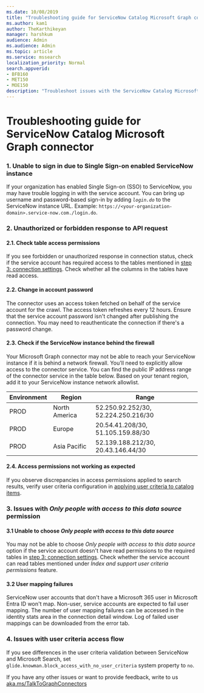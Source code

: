 ```yaml
---
ms.date: 10/08/2019
title: "Troubleshooting guide for ServiceNow Catalog Microsoft Graph connector"
ms.author: kam1
author: TheKarthikeyan
manager: harshkum
audience: Admin
ms.audience: Admin
ms.topic: article
ms.service: mssearch
localization_priority: Normal
search.appverid:
- BFB160
- MET150
- MOE150
description: "Troubleshoot issues with the ServiceNow Catalog Microsoft Graph connector for Microsoft Search"
---
```

# Troubleshooting guide for ServiceNow Catalog Microsoft Graph connector

### 1. **Unable to sign in due to Single Sign-on enabled ServiceNow instance**

If your organization has enabled Single Sign-on (SSO) to ServiceNow, you may have trouble logging in with the service account. You can bring up username and password-based sign-in by adding <em> `login.do`</em> to the ServiceNow instance URL. Example: `https://<your-organization-domain>.service-now.com./login.do`.

### 2. **Unauthorized or forbidden response to API request**

#### 2.1. Check table access permissions

If you see forbidden or unauthorized response in connection status, check if the service account has required access to the tables mentioned in [step 3: connection settings](./servicenow-catalog-connector.md#step-3-connection-settings). Check whether all the columns in the tables have read access.

#### 2.2. Change in account password

The connector uses an access token fetched on behalf of the service account for the crawl. The access token refreshes every 12 hours. Ensure that the service account password isn't changed after publishing the connection. You may need to reauthenticate the connection if there's a password change.

#### 2.3. Check if the ServiceNow instance behind the firewall

Your Microsoft Graph connector may not be able to reach your ServiceNow instance if it is behind a network firewall. You'll need to explicitly allow access to the connector service. You can find the public IP address range of the connector service in the table below. Based on your tenant region, add it to your ServiceNow instance network allowlist.

 Environment | Region | Range
--- | --- | ---
PROD | North America | 52.250.92.252/30, 52.224.250.216/30
PROD | Europe | 20.54.41.208/30, 51.105.159.88/30
PROD | Asia Pacific | 52.139.188.212/30, 20.43.146.44/30

#### 2.4. Access permissions not working as expected

If you observe discrepancies in access permissions applied to search results, verify user criteria configuration in [applying user criteria to catalog items](https://docs.servicenow.com/bundle/orlando-it-service-management/page/product/service-catalog-management/task/t_AppUserCritItemsCat.html).

### 3. **Issues with *Only people with access to this data source* permission**

#### 3.1 Unable to choose *Only people with access to this data source*

You may not be able to choose *Only people with access to this data source* option if the service account doesn't have read permissions to the required tables in [step 3: connection settings](./servicenow-catalog-connector.md#step-3-connection-settings). Check whether the service account can read tables mentioned under *Index and support user criteria permissions* feature.

#### 3.2 User mapping failures

 ServiceNow user accounts that don't have a Microsoft 365 user in Microsoft Entra ID won't map. Non-user, service accounts are expected to fail user mapping. The number of user mapping failures can be accessed in the identity stats area in the connection detail window. Log of failed user mappings can be downloaded from the error tab.

### 4. **Issues with user criteria access flow**

If you see differences in the user criteria validation between ServiceNow and Microsoft Search, set `glide.knowman.block_access_with_no_user_criteria` system property to `no`.

If you have any other issues or want to provide feedback, write to us [aka.ms/TalkToGraphConnectors](https://aka.ms/TalkToGraphConnectors)
